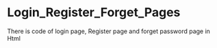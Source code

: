 # Login_Register_Forget_Pages
There is code of login page, Register page and forget password page in Html
